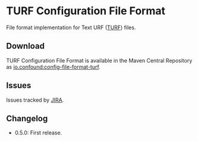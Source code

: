 # TURF Configuration File Format

File format implementation for Text URF ([TURF](https://urf.io/turf/)) files.

## Download

TURF Configuration File Format is available in the Maven Central Repository as [io.confound:config-file-format-turf](https://search.maven.org/search?q=g:io.confound%20and%20a:config-file-format-turf).

## Issues

Issues tracked by [JIRA](https://globalmentor.atlassian.net/projects/CONFOUND).

## Changelog

- 0.5.0: First release.
